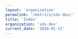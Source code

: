 ```yaml
---
layout: 'organization'
permalink: '/metrics/sdv-dev/'
title: 'Index'
organization: 'sdv-dev'
current_date: '2020-01-12'
---
```

